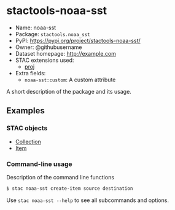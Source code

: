 # stactools-noaa-sst

- Name: noaa-sst
- Package: `stactools.noaa_sst`
- PyPI: https://pypi.org/project/stactools-noaa-sst/
- Owner: @githubusername
- Dataset homepage: http://example.com
- STAC extensions used:
  - [proj](https://github.com/stac-extensions/projection/)
- Extra fields:
  - `noaa-sst:custom`: A custom attribute

A short description of the package and its usage.

## Examples

### STAC objects

- [Collection](examples/collection.json)
- [Item](examples/item/item.json)

### Command-line usage

Description of the command line functions

```bash
$ stac noaa-sst create-item source destination
```

Use `stac noaa-sst --help` to see all subcommands and options.
